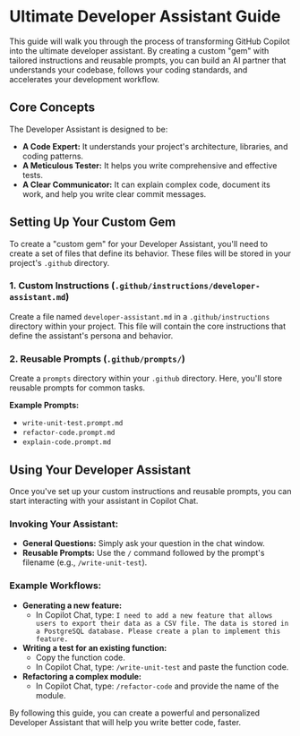 # Ultimate Developer Assistant Guide

This guide will walk you through the process of transforming GitHub Copilot into the ultimate developer assistant. By creating a custom "gem" with tailored instructions and reusable prompts, you can build an AI partner that understands your codebase, follows your coding standards, and accelerates your development workflow.

## Core Concepts

The Developer Assistant is designed to be:

*   **A Code Expert:** It understands your project's architecture, libraries, and coding patterns.
*   **A Meticulous Tester:** It helps you write comprehensive and effective tests.
*   **A Clear Communicator:** It can explain complex code, document its work, and help you write clear commit messages.

## Setting Up Your Custom Gem

To create a "custom gem" for your Developer Assistant, you'll need to create a set of files that define its behavior. These files will be stored in your project's `.github` directory.

### 1. Custom Instructions (`.github/instructions/developer-assistant.md`)

Create a file named `developer-assistant.md` in a `.github/instructions` directory within your project. This file will contain the core instructions that define the assistant's persona and behavior.

### 2. Reusable Prompts (`.github/prompts/`)

Create a `prompts` directory within your `.github` directory. Here, you'll store reusable prompts for common tasks.

**Example Prompts:**
* `write-unit-test.prompt.md`
* `refactor-code.prompt.md`
* `explain-code.prompt.md`

## Using Your Developer Assistant

Once you've set up your custom instructions and reusable prompts, you can start interacting with your assistant in Copilot Chat.

### Invoking Your Assistant:

*   **General Questions:** Simply ask your question in the chat window.
*   **Reusable Prompts:** Use the `/` command followed by the prompt's filename (e.g., `/write-unit-test`).

### Example Workflows:

*   **Generating a new feature:**
    *   In Copilot Chat, type: `I need to add a new feature that allows users to export their data as a CSV file. The data is stored in a PostgreSQL database. Please create a plan to implement this feature.`
*   **Writing a test for an existing function:**
    *   Copy the function code.
    *   In Copilot Chat, type: `/write-unit-test` and paste the function code.
*   **Refactoring a complex module:**
    *   In Copilot Chat, type: `/refactor-code` and provide the name of the module.

By following this guide, you can create a powerful and personalized Developer Assistant that will help you write better code, faster.
